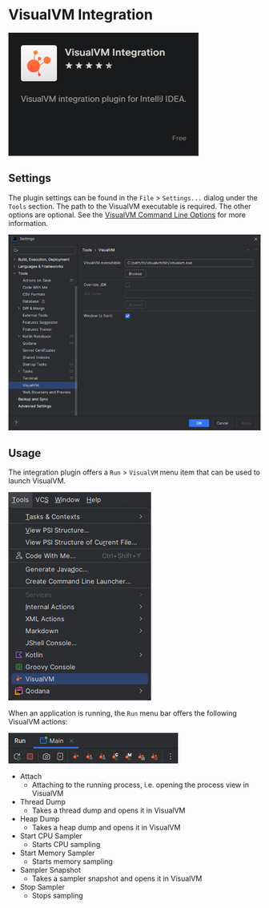 # VisualVM Integration

[![VisualVM Integration text](plugin-card.png)](https://plugins.jetbrains.com/plugin/27579-visualvm-integration)

## Settings

The plugin settings can be found in the `File` > `Settings...` dialog under the `Tools` section.
The path to the VisualVM executable is required. The other options are optional. See
the [VisualVM Command Line Options](https://visualvm.github.io/docs/command-line-options.html) for more information.

![Settings](settings.png)

## Usage

The integration plugin offers a `Run` > `VisualVM` menu item that can be used to launch VisualVM.

![ToolsMenu](tools-menu.png)

When an application is running, the `Run` menu bar offers the following VisualVM actions:

![RunMenuBar](run-menu-bar.png)

- Attach
    - Attaching to the running process, i.e. opening the process view in VisualVM
- Thread Dump
    - Takes a thread dump and opens it in VisualVM
- Heap Dump
    - Takes a heap dump and opens it in VisualVM
- Start CPU Sampler
    - Starts CPU sampling
- Start Memory Sampler
    - Starts memory sampling
- Sampler Snapshot
    - Takes a sampler snapshot and opens it in VisualVM
- Stop Sampler
    - Stops sampling
